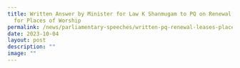```yaml
---
title: Written Answer by Minister for Law K Shanmugam to PQ on Renewal of Leases
  for Places of Worship
permalink: /news/parliamentary-speeches/written-pq-renewal-leases-places-of-worship/
date: 2023-10-04
layout: post
description: ""
image: ""
---
```

